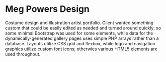 # Meg Powers Design
Costume design and illustration artist portfolio. Client wanted something custom that could be easily edited as needed and turned around quickly; so some minimal Bootstrap was used for some elements, while data for the dynamically-generated gallery pages uses simple PHP arrays rather than a database. Layouts utilize CSS grid and flexbox, while logo and navigation graphics utilize custom font icons; otherwies various HTML5 elements are used throughout.